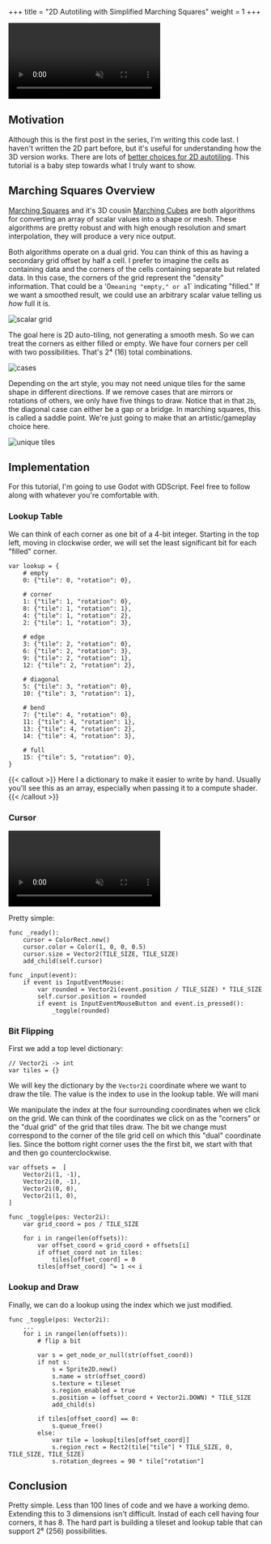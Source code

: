 +++
title = "2D Autotiling with Simplified Marching Squares"
weight = 1
+++

<video src="demo.webm" autoplay muted loop></video>

## Motivation

Although this is the first post in the series, I'm writing this code last. I
haven't written the 2D part before, but it's useful for understanding how the 3D
version works. There are lots of [better choices for 2D
autotiling](https://www.boristhebrave.com/2021/09/12/beyond-basic-autotiling/).
This tutorial is a baby step towards what I  truly want to show.

## Marching Squares Overview

[Marching Squares](https://en.wikipedia.org/wiki/Marching_squares) and it's 3D
cousin [Marching Cubes](https://en.wikipedia.org/wiki/Marching_cubes) are both
algorithms for converting an array of scalar values into a shape or mesh. These
algorithms are pretty robust and with high enough resolution and smart
interpolation, they will produce a very nice output.

Both algorithms operate on a dual grid. You can think of this as having a
secondary grid offset by half a cell. I prefer to imagine the cells as
containing data and the corners of the cells containing separate but related
data. In this case, the corners of the grid represent the "density" information.
That could be a '0` meaning "empty," or a `1` indicating "filled." If we want a
smoothed result, we could use an arbitrary scalar value telling us _how_ full it
is.

![scalar grid](grid.jpg)

The goal here is 2D auto-tiling, not generating a smooth mesh. So we can treat
the corners as either filled or empty. We have four corners per cell with two
possibilities. That's 2⁴ (16) total combinations.

![cases](cases.jpg)

Depending on the art style, you may not need unique tiles for the same shape in
different directions. If we remove cases that are mirrors or rotations of
others, we only have five things to draw. Notice that in that `2b`, the diagonal
case can either be a gap or a bridge. In marching squares, this is called a
saddle point. We're just going to make that an artistic/gameplay choice here.

![unique tiles](uniq.jpg)

## Implementation

For this tutorial, I'm going to use Godot with GDScript. Feel free to follow
along with whatever you're comfortable with.

### Lookup Table

We can think of each corner as one bit of a 4-bit integer. Starting in the top
left, moving in clockwise order, we will set the least significant bit for each
"filled" corner.

```gdscript
var lookup = {
	# empty
	0: {"tile": 0, "rotation": 0}, 

	# corner 
	1: {"tile": 1, "rotation": 0},
	8: {"tile": 1, "rotation": 1},
	4: {"tile": 1, "rotation": 2},
	2: {"tile": 1, "rotation": 3},

	# edge 
	3: {"tile": 2, "rotation": 0},
	6: {"tile": 2, "rotation": 3},
	9: {"tile": 2, "rotation": 1},
	12: {"tile": 2, "rotation": 2},

	# diagonal 
	5: {"tile": 3, "rotation": 0},
	10: {"tile": 3, "rotation": 1},

	# bend
	7: {"tile": 4, "rotation": 0},
	11: {"tile": 4, "rotation": 1},
	13: {"tile": 4, "rotation": 2},
	14: {"tile": 4, "rotation": 3},

	# full
	15: {"tile": 5, "rotation": 0},
}
```

{{< callout >}}
Here I a dictionary to make it easier to write by hand.
Usually you'll see this as an array, especially when
passing it to a compute shader.
{{< /callout >}}

### Cursor

<video src="step-1.webm" autoplay muted loop></video>

Pretty simple:

```gdscript
func _ready():
	cursor = ColorRect.new()
	cursor.color = Color(1, 0, 0, 0.5)
	cursor.size = Vector2(TILE_SIZE, TILE_SIZE)
	add_child(self.cursor)

func _input(event):
	if event is InputEventMouse:
		var rounded = Vector2i(event.position / TILE_SIZE) * TILE_SIZE
		self.cursor.position = rounded
		if event is InputEventMouseButton and event.is_pressed():
			_toggle(rounded)
```

### Bit Flipping

First we add a top level dictionary:

```gdscript
// Vector2i -> int
var tiles = {}
```

We will key the dictionary by the `Vector2i` coordinate where we want to draw
the tile. The value is the index to use in the lookup table. We will mani

We manipulate the index at the four surrounding coordinates when we click on the
grid. We can think of the coordinates we click on as the "corners" or the "dual
grid" of the grid that tiles draw. The bit we change must correspond to the
corner of the tile grid cell on which this "dual" coordinate lies. Since the
bottom right corner uses the the first bit, we start with that and then go
counterclockwise.

```gdscript
var offsets =  [
	Vector2i(1, -1),
	Vector2i(0, -1),
	Vector2i(0, 0), 
	Vector2i(1, 0), 
]

func _toggle(pos: Vector2i):
	var grid_coord = pos / TILE_SIZE
	
	for i in range(len(offsets)):
		var offset_coord = grid_coord + offsets[i]
		if offset_coord not in tiles:
			tiles[offset_coord] = 0
		tiles[offset_coord] ^= 1 << i
```

### Lookup and Draw

Finally, we can do a lookup using the index which we just modified.

```gdscript
func _toggle(pos: Vector2i):
    ...
    for i in range(len(offsets)):
        # flip a bit 

    	var s = get_node_or_null(str(offset_coord))
		if not s:
			s = Sprite2D.new()
			s.name = str(offset_coord)
			s.texture = tileset
			s.region_enabled = true
			s.position = (offset_coord + Vector2i.DOWN) * TILE_SIZE
			add_child(s)
		
		if tiles[offset_coord] == 0:
			s.queue_free()
		else:
			var tile = lookup[tiles[offset_coord]]		
			s.region_rect = Rect2(tile["tile"] * TILE_SIZE, 0, TILE_SIZE, TILE_SIZE)		
			s.rotation_degrees = 90 * tile["rotation"]
```

## Conclusion

Pretty simple. Less than 100 lines of code and we have a working demo.
Extending this to 3 dimensions isn't difficult. Instad of each cell having
four corners, it has 8. The hard part is building a tileset and lookup table
that can support 2⁸ (256) possibilities.
